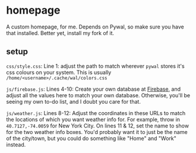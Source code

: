 # homepage
A custom homepage, for me.
Depends on Pywal, so make sure you have that installed. Better yet, install my fork of it.

## setup

`css/style.css`: Line 1: adjust the path to match wherever `pywal` stores it's css colours on your system. This is usually `/home/<username>/.cache/wal/colors.css`


`js/firebase.js`: Lines 4-10: Create your own database at [Firebase](firebase.google.com), and adjust all the values here to match your own database. Otherwise, you'll be seeing my own to-do list, and I doubt you care for that.

`js/weather.js`: Lines 8-12: Adjust the coordinates in these URLs to match the locations of which you want weather info for. For example, throw in `40.7127,-74.0059` for New York City. On lines 11 & 12, set the name to show for the two weather info boxes. You'd probably want it to just be the name of the city/town, but you could do something like "Home" and "Work" instead.
